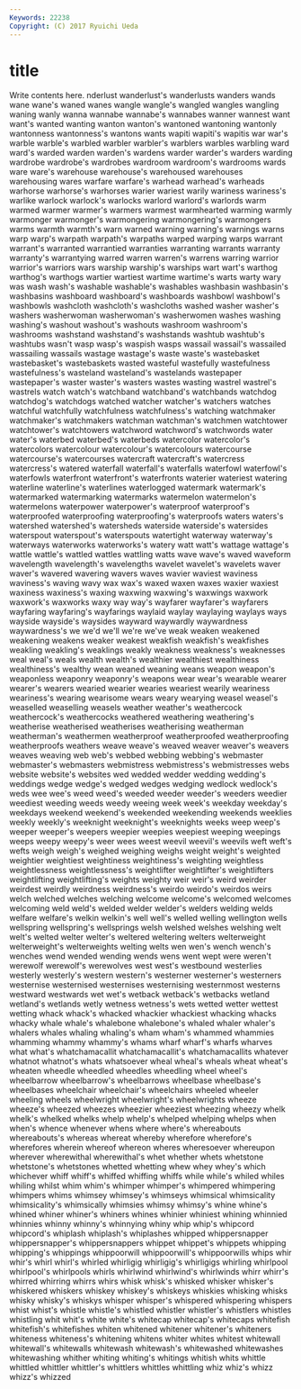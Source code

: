 ```yaml
---
Keywords: 22238 
Copyright: (C) 2017 Ryuichi Ueda
---
```


# title

Write contents here.
nderlust wanderlust's wanderlusts wanders wands wane wane's waned wanes wangle
wangle's wangled wangles wangling waning wanly wanna wannabe wannabe's wannabes
wanner wannest want want's wanted wanting wanton wanton's wantoned wantoning
wantonly wantonness wantonness's wantons wants wapiti wapiti's wapitis war war's
warble warble's warbled warbler warbler's warblers warbles warbling ward ward's
warded warden warden's wardens warder warder's warders warding wardrobe wardrobe's
wardrobes wardroom wardroom's wardrooms wards ware ware's warehouse warehouse's warehoused
warehouses warehousing wares warfare warfare's warhead warhead's warheads warhorse warhorse's
warhorses warier wariest warily wariness wariness's warlike warlock warlock's warlocks
warlord warlord's warlords warm warmed warmer warmer's warmers warmest warmhearted
warming warmly warmonger warmonger's warmongering warmongering's warmongers warms warmth warmth's
warn warned warning warning's warnings warns warp warp's warpath warpath's
warpaths warped warping warps warrant warrant's warranted warrantied warranties warranting
warrants warranty warranty's warrantying warred warren warren's warrens warring warrior
warrior's warriors wars warship warship's warships wart wart's warthog warthog's
warthogs wartier wartiest wartime wartime's warts warty wary was wash
wash's washable washable's washables washbasin washbasin's washbasins washboard washboard's washboards
washbowl washbowl's washbowls washcloth washcloth's washcloths washed washer washer's washers
washerwoman washerwoman's washerwomen washes washing washing's washout washout's washouts washroom
washroom's washrooms washstand washstand's washstands washtub washtub's washtubs wasn't wasp
wasp's waspish wasps wassail wassail's wassailed wassailing wassails wastage wastage's
waste waste's wastebasket wastebasket's wastebaskets wasted wasteful wastefully wastefulness wastefulness's
wasteland wasteland's wastelands wastepaper wastepaper's waster waster's wasters wastes wasting
wastrel wastrel's wastrels watch watch's watchband watchband's watchbands watchdog watchdog's
watchdogs watched watcher watcher's watchers watches watchful watchfully watchfulness watchfulness's
watching watchmaker watchmaker's watchmakers watchman watchman's watchmen watchtower watchtower's watchtowers
watchword watchword's watchwords water water's waterbed waterbed's waterbeds watercolor watercolor's
watercolors watercolour watercolour's watercolours watercourse watercourse's watercourses watercraft watercraft's watercress
watercress's watered waterfall waterfall's waterfalls waterfowl waterfowl's waterfowls waterfront waterfront's
waterfronts waterier wateriest watering waterline waterline's waterlines waterlogged watermark watermark's
watermarked watermarking watermarks watermelon watermelon's watermelons waterpower waterpower's waterproof waterproof's
waterproofed waterproofing waterproofing's waterproofs waters waters's watershed watershed's watersheds waterside
waterside's watersides waterspout waterspout's waterspouts watertight waterway waterway's waterways waterworks
waterworks's watery watt watt's wattage wattage's wattle wattle's wattled wattles
wattling watts wave wave's waved waveform wavelength wavelength's wavelengths wavelet
wavelet's wavelets waver waver's wavered wavering wavers waves wavier waviest
waviness waviness's waving wavy wax wax's waxed waxen waxes waxier
waxiest waxiness waxiness's waxing waxwing waxwing's waxwings waxwork waxwork's waxworks
waxy way way's wayfarer wayfarer's wayfarers wayfaring wayfaring's wayfarings waylaid
waylay waylaying waylays ways wayside wayside's waysides wayward waywardly waywardness
waywardness's we we'd we'll we're we've weak weaken weakened weakening
weakens weaker weakest weakfish weakfish's weakfishes weakling weakling's weaklings weakly
weakness weakness's weaknesses weal weal's weals wealth wealth's wealthier wealthiest
wealthiness wealthiness's wealthy wean weaned weaning weans weapon weapon's weaponless
weaponry weaponry's weapons wear wear's wearable wearer wearer's wearers wearied
wearier wearies weariest wearily weariness weariness's wearing wearisome wears weary
wearying weasel weasel's weaselled weaselling weasels weather weather's weathercock weathercock's
weathercocks weathered weathering weathering's weatherise weatherised weatherises weatherising weatherman weatherman's
weathermen weatherproof weatherproofed weatherproofing weatherproofs weathers weave weave's weaved weaver
weaver's weavers weaves weaving web web's webbed webbing webbing's webmaster
webmaster's webmasters webmistress webmistress's webmistresses webs website website's websites wed
wedded wedder wedding wedding's weddings wedge wedge's wedged wedges wedging
wedlock wedlock's weds wee wee's weed weed's weeded weeder weeder's
weeders weedier weediest weeding weeds weedy weeing week week's weekday
weekday's weekdays weekend weekend's weekended weekending weekends weeklies weekly weekly's
weeknight weeknight's weeknights weeks weep weep's weeper weeper's weepers weepier
weepies weepiest weeping weepings weeps weepy weepy's weer wees weest
weevil weevil's weevils weft weft's wefts weigh weigh's weighed weighing
weighs weight weight's weighted weightier weightiest weightiness weightiness's weighting weightless
weightlessness weightlessness's weightlifter weightlifter's weightlifters weightlifting weightlifting's weights weighty weir
weir's weird weirder weirdest weirdly weirdness weirdness's weirdo weirdo's weirdos
weirs welch welched welches welching welcome welcome's welcomed welcomes welcoming
weld weld's welded welder welder's welders welding welds welfare welfare's
welkin welkin's well well's welled welling wellington wells wellspring wellspring's
wellsprings welsh welshed welshes welshing welt welt's welted welter welter's
weltered weltering welters welterweight welterweight's welterweights welting welts wen wen's
wench wench's wenches wend wended wending wends wens went wept
were weren't werewolf werewolf's werewolves west west's westbound westerlies westerly
westerly's western western's westerner westerner's westerners westernise westernised westernises westernising
westernmost westerns westward westwards wet wet's wetback wetback's wetbacks wetland
wetland's wetlands wetly wetness wetness's wets wetted wetter wettest wetting
whack whack's whacked whackier whackiest whacking whacks whacky whale whale's
whalebone whalebone's whaled whaler whaler's whalers whales whaling whaling's wham
wham's whammed whammies whamming whammy whammy's whams wharf wharf's wharfs
wharves what what's whatchamacallit whatchamacallit's whatchamacallits whatever whatnot whatnot's whats
whatsoever wheal wheal's wheals wheat wheat's wheaten wheedle wheedled wheedles
wheedling wheel wheel's wheelbarrow wheelbarrow's wheelbarrows wheelbase wheelbase's wheelbases wheelchair
wheelchair's wheelchairs wheeled wheeler wheeling wheels wheelwright wheelwright's wheelwrights wheeze
wheeze's wheezed wheezes wheezier wheeziest wheezing wheezy whelk whelk's whelked
whelks whelp whelp's whelped whelping whelps when when's whence whenever
whens where where's whereabouts whereabouts's whereas whereat whereby wherefore wherefore's
wherefores wherein whereof whereon wheres wheresoever whereupon wherever wherewithal wherewithal's
whet whether whets whetstone whetstone's whetstones whetted whetting whew whey
whey's which whichever whiff whiff's whiffed whiffing whiffs while while's
whiled whiles whiling whilst whim whim's whimper whimper's whimpered whimpering
whimpers whims whimsey whimsey's whimseys whimsical whimsicality whimsicality's whimsically whimsies
whimsy whimsy's whine whine's whined whiner whiner's whiners whines whinier
whiniest whining whinnied whinnies whinny whinny's whinnying whiny whip whip's
whipcord whipcord's whiplash whiplash's whiplashes whipped whippersnapper whippersnapper's whippersnappers whippet
whippet's whippets whipping whipping's whippings whippoorwill whippoorwill's whippoorwills whips whir
whir's whirl whirl's whirled whirligig whirligig's whirligigs whirling whirlpool whirlpool's
whirlpools whirls whirlwind whirlwind's whirlwinds whirr whirr's whirred whirring whirrs
whirs whisk whisk's whisked whisker whisker's whiskered whiskers whiskey whiskey's
whiskeys whiskies whisking whisks whisky whisky's whiskys whisper whisper's whispered
whispering whispers whist whist's whistle whistle's whistled whistler whistler's whistlers
whistles whistling whit whit's white white's whitecap whitecap's whitecaps whitefish
whitefish's whitefishes whiten whitened whitener whitener's whiteners whiteness whiteness's whitening
whitens whiter whites whitest whitewall whitewall's whitewalls whitewash whitewash's whitewashed
whitewashes whitewashing whither whiting whiting's whitings whitish whits whittle whittled
whittler whittler's whittlers whittles whittling whiz whiz's whizz whizz's whizzed
